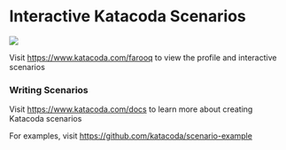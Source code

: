 # Interactive Katacoda Scenarios

[![](http://shields.katacoda.com/katacoda/farooq/count.svg)](https://www.katacoda.com/farooq "Get your profile on Katacoda.com")

Visit https://www.katacoda.com/farooq to view the profile and interactive scenarios

### Writing Scenarios
Visit https://www.katacoda.com/docs to learn more about creating Katacoda scenarios

For examples, visit https://github.com/katacoda/scenario-example
